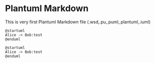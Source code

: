 # Plantuml Markdown

This is very first Plantuml Markdown file (.wsd,.pu,.puml,.plantuml,.iuml)

```plantumlcode
@startuml
Alice -> Bob:test
@enduml
```

```plantuml
@startuml
Alice -> Bob:test
@enduml
```